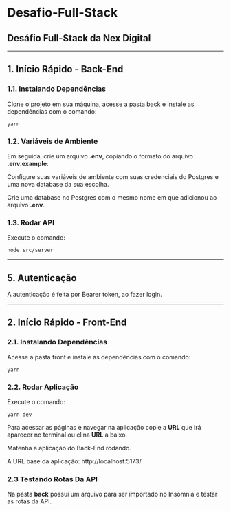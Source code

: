 # Desafio-Full-Stack
## Desáfio Full-Stack da Nex Digital

---

## 1. Início Rápido - Back-End

### 1.1. Instalando Dependências

Clone o projeto em sua máquina, acesse a pasta back e instale as dependências com o comando:

```shell
yarn
```

### 1.2. Variáveis de Ambiente

Em seguida, crie um arquivo **.env**, copiando o formato do arquivo **.env.example**:

Configure suas variáveis de ambiente com suas credenciais do Postgres e uma nova database da sua escolha.

Crie uma database no Postgres com o mesmo nome em que adicionou ao arquivo **.env**.

### 1.3. Rodar API

Execute o comando:

```
node src/server
```

---
## 5. Autenticação

A autenticação é feita por Bearer token, ao fazer login.

---

## 2. Início Rápido - Front-End

### 2.1. Instalando Dependências

Acesse a pasta front e instale as dependências com o comando:

```shell
yarn
```

### 2.2. Rodar Aplicação

Execute o comando:

```
yarn dev
```

Para acessar as páginas e navegar na aplicação copie a **URL** que irá aparecer no terminal ou clina **URL** a baixo.

Matenha a aplicação do Back-End rodando.

A URL base da aplicação:
http://localhost:5173/

### 2.3 Testando Rotas Da API

Na pasta **back** possuí um arquivo para ser importado no Insomnia e testar as rotas da API.

